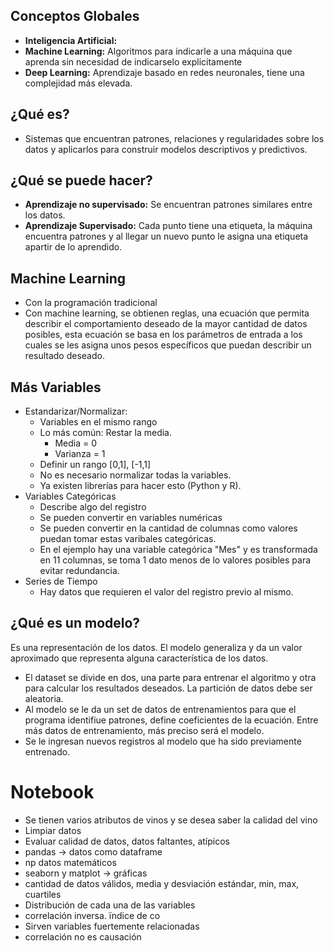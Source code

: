 
## Conceptos Globales
- **Inteligencia Artificial:**
- **Machine Learning:** Algoritmos para indicarle a una máquina que aprenda sin necesidad de indicarselo explicitamente
- **Deep Learning:** Aprendizaje basado en redes neuronales, tiene una complejidad más elevada.

## ¿Qué es?
- Sistemas que encuentran patrones, relaciones y regularidades sobre los datos y aplicarlos para construir modelos descriptivos y predictivos.

## ¿Qué se puede hacer?

- **Aprendizaje no supervisado:** Se encuentran patrones similares entre los datos.
- **Aprendizaje Supervisado:** Cada punto tiene una etiqueta, la máquina encuentra patrones y al llegar un nuevo punto le asigna una etiqueta apartir de lo aprendido.

## Machine Learning

- Con la programación tradicional
- Con machine learning, se obtienen reglas, una ecuación que permita describir el comportamiento deseado de la mayor cantidad de datos posibles, esta ecuación se basa en los parámetros de entrada a los cuales se les asigna unos pesos específicos que puedan describir un resultado deseado.

## Más Variables
- Estandarizar/Normalizar:
  - Variables en el mismo rango
  - Lo más común: Restar la media.
    - Media = 0
    - Varianza = 1
  - Definir un rango [0,1], [-1,1]
  - No es necesario normalizar todas la variables.
  - Ya existen librerías para hacer esto (Python y R).
- Variables Categóricas
  - Describe algo del registro
  - Se pueden convertir en variables numéricas
  - Se pueden convertir en la cantidad de columnas como valores puedan tomar estas varibales categóricas.
  - En el ejemplo hay una variable categórica "Mes" y es transformada en 11 columnas, se toma 1 dato menos de lo valores posibles para evitar redundancia.
- Series de Tiempo
  - Hay datos que requieren el valor del registro previo al mismo.

## ¿Qué es un modelo?

Es una representación de los datos. El modelo generaliza y da un valor aproximado que representa alguna característica de los datos.
- El dataset se divide en dos, una parte para entrenar el algoritmo y otra para calcular los resultados deseados. La partición de datos debe ser aleatoria.
- Al modelo se le da un set de datos de entrenamientos para que el programa identifiue patrones, define coeficientes de la ecuación. Entre más datos de entrenamiento, más preciso será el modelo.
- Se le ingresan nuevos registros al modelo que ha sido previamente entrenado.

# Notebook

- Se tienen varios atributos de vinos y se desea saber la calidad del vino
- Limpiar datos
- Evaluar calidad de datos, datos faltantes, atípicos
- pandas -> datos como dataframe
- np datos matemáticos
- seaborn y matplot -> gráficas
- cantidad de datos válidos, media y desviación estándar, min, max, cuartiles
- Distribución de cada una de las variables
- correlación inversa. ïndice de co
- Sirven variables fuertemente relacionadas
- correlación no es causación